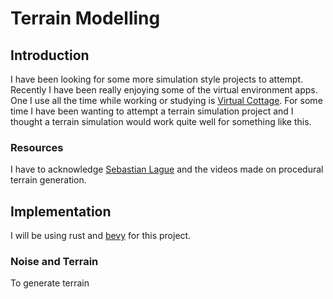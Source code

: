 # Terrain Modelling

## Introduction

I have been looking for some more simulation style projects to attempt. Recently I have been really enjoying some of the virtual environment apps. One I use all the time while working or studying is [Virtual Cottage](https://store.steampowered.com/app/1369320/Virtual_Cottage/). For some time I have been wanting to attempt a terrain simulation project and I thought a terrain simulation would work quite well for something like this.

### Resources

I have to acknowledge [Sebastian Lague](https://www.youtube.com/@SebastianLague) and the videos made on procedural terrain generation.

## Implementation

I will be using rust and [bevy](https://bevyengine.org/) for this project.

### Noise and Terrain

To generate terrain
